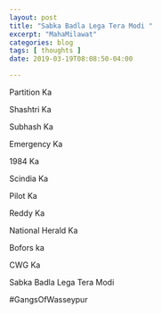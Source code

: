 ```yaml
---
layout: post
title: "Sabka Badla Lega Tera Modi "
excerpt: "MahaMilawat"
categories: blog
tags: [ thoughts ]
date: 2019-03-19T08:08:50-04:00

---
```

Partition Ka

Shashtri Ka

Subhash Ka

Emergency Ka

1984 Ka

Scindia Ka

Pilot Ka

Reddy Ka

National Herald Ka

Bofors ka

CWG Ka

Sabka Badla Lega Tera Modi

#GangsOfWasseypur
